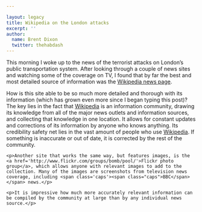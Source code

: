 ```yaml
---

layout: legacy
title: Wikipedia on the London attacks
excerpt: ''
author:
  name: Brent Dixon
  twitter: thehabdash
---
```


<p>This morning I woke up to the news of the terrorist attacks on London&#8217;s public transportation system. After looking through a couple of news sites and watching some of the coverage on TV, I found that by far the best and most detailed source of information was the <a href='http://en.wikipedia.org/wiki/2005_London_transport_explosions'>Wikipedia news page</a>. 

<p>How is this site able to be so much more detailed and thorough with its information (which has grown even more since I began typing this post)? The key lies in the fact that <a href='http://en.wikipedia.org/wiki/Main_Page'>Wikipedia</a> is an information community, drawing its knowledge from all of the major news outlets and information sources, and collecting that knowledge in one location. It allows for constant updates and corrections of its information by anyone who knows anything. Its credibility safety net lies in the vast amount of people who use <a href='http://en.wikipedia.org/wiki/Main_Page'>Wikipedia</a>. If something is inaccurate or out of date, it is corrected by the rest of the community.</p>

    <p>Another site that works the same way, but features images, is the <a href='http://www.flickr.com/groups/bomb/pool/'>Flickr photo group</a>, which allows anyone with relevant images to add to the collection. Many of the images are screenshots from television news coverage, including <span class='caps'><span class="caps">BBC</span></span> news.</p>

    <p>It is impressive how much more accurately relevant information can be compiled by the community at large than by any individual news source.</p>